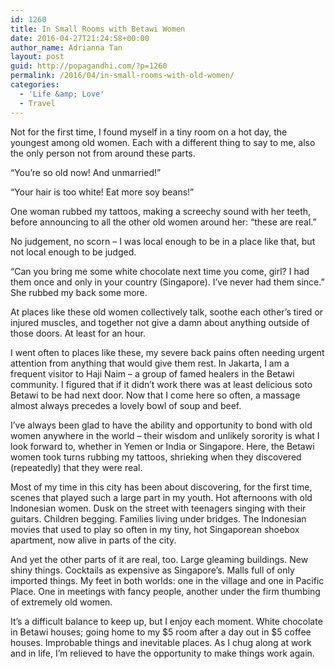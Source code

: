 ```yaml
---
id: 1260
title: In Small Rooms with Betawi Women
date: 2016-04-27T21:24:58+00:00
author_name: Adrianna Tan
layout: post
guid: http://popagandhi.com/?p=1260
permalink: /2016/04/in-small-rooms-with-old-women/
categories:
  - 'Life &amp; Love'
  - Travel
---
```

Not for the first time, I found myself in a tiny room on a hot day, the youngest among old women. Each with a different thing to say to me, also the only person not from around these parts.&nbsp;

&#8220;You&#8217;re so old now! And unmarried!&#8221;

&#8220;Your hair is too white! Eat more soy beans!&#8221;

One woman rubbed my tattoos, making a screechy sound with her teeth, before announcing to all the other old women around her: &#8220;these are real.&#8221;

No judgement, no scorn – I was local enough to be in a place like that, but not local enough to be judged.&nbsp;

&#8220;Can you bring me some white chocolate next time you come, girl? I had them once and only in your country (Singapore). I&#8217;ve never had them since.&#8221; She rubbed my back some more.&nbsp;

At places like these old women collectively talk, soothe each other&#8217;s tired or injured muscles, and together not give a damn about anything outside of those doors. At least for an hour.&nbsp;

I went often to places like these, my severe back pains often needing urgent attention from anything that would give them rest. In Jakarta, I am a frequent visitor to Haji Naim – a group of famed healers in the Betawi community. I figured that if it didn&#8217;t work there was at least delicious soto Betawi to be had next door. Now that I come here so often, a massage almost always precedes a lovely bowl of soup and beef.&nbsp;

I&#8217;ve always been glad to have the ability and opportunity to bond with old women anywhere in the world – their wisdom and unlikely sorority is what I look forward to, whether in Yemen or India or Singapore. Here, the Betawi women took turns rubbing my tattoos, shrieking when they discovered (repeatedly) that they were real.&nbsp;

Most of my time in this city has been about discovering, for the first time, scenes that played such a large part in my youth. Hot afternoons with old Indonesian women. Dusk on the street with teenagers singing with their guitars. Children begging. Families living under bridges. The Indonesian movies that used to play so often in my tiny, hot Singaporean shoebox apartment, now alive in parts of the city.&nbsp;

And yet the other parts of it are real, too. Large gleaming buildings. New shiny things. Cocktails as expensive as Singapore&#8217;s. Malls full of only imported things. My feet in both worlds: one in the village and one in Pacific Place. One in meetings with fancy people, another under the firm thumbing of extremely old women.&nbsp;

It&#8217;s a difficult balance to keep up, but I enjoy each moment. White chocolate in Betawi houses; going home to my $5 room after a day out in $5 coffee houses. Improbable things and inevitable places. As I chug along at work and in life, I&#8217;m relieved to have the opportunity to make things work again.
